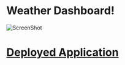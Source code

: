 # Weather Dashboard!

![ScreenShot](https://i.gyazo.com/44343fae982c001fa9f9566a60160395.png)
# [Deployed Application](https://astrostech.github.io/Weather-Dashboard/)
